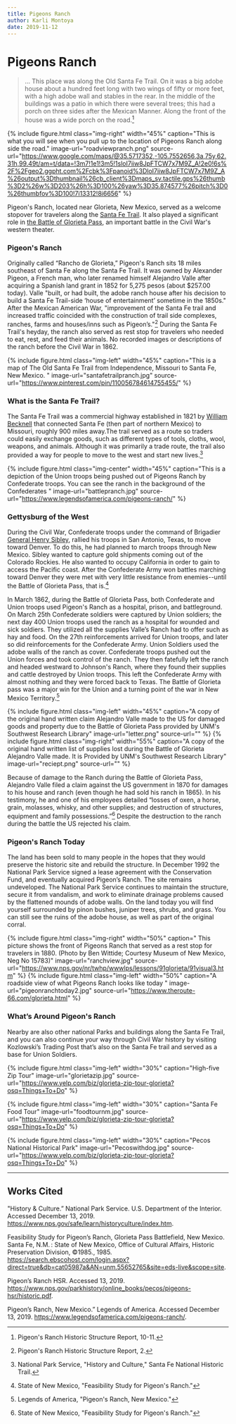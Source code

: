 ```yaml
---
title: Pigeons Ranch
author: Karli Montoya
date: 2019-11-12
---
```

# Pigeons Ranch


>  … This place was along the Old Santa Fe Trail. On it was a big adobe house about a hundred feet long with two wings of fifty or more feet, with a high adobe wall and stables in the rear. In the middle of the buildings was a patio in which there were several trees; this had a porch on three sides after the Mexican Manner. Along the front of the house was a wide porch on the road.[^HSR1]

{% include figure.html
class="img-right"
width="45%"
caption="This is what you will see when you pull up to the location of Pigeons Ranch along side the road."
image-url="roadviewpranch.png"
source-url="https://www.google.com/maps/@35.5717352,-105.7552656,3a,75y,62.31h,99.49t/am=t/data=!3m7!1e1!3m5!1sloI7iiw8JpFTCW7x7M9Z_A!2e0!6s%2F%2Fgeo2.ggpht.com%2Fcbk%3Fpanoid%3DloI7iiw8JpFTCW7x7M9Z_A%26output%3Dthumbnail%26cb_client%3Dmaps_sv.tactile.gps%26thumb%3D2%26w%3D203%26h%3D100%26yaw%3D35.874577%26pitch%3D0%26thumbfov%3D100!7i13312!8i6656"
%}

Pigeon's Ranch, located near Glorieta, New Mexico, served as a welcome stopover for travelers along the [Santa Fe Trail](https://www.nps.gov/safe). It also played a significant role in [the Battle of Glorieta Pass](https://www.nps.gov/peco/learn/historyculture/battle-of-glorieta-pass.htm), an important battle in the Civil War's western theater. 

### Pigeon's Ranch
Originally called “Rancho de Glorieta,” Pigeon's Ranch sits 18 miles southeast of Santa Fe along the Santa Fe Trail. It was owned by Alexander Pigeon, a French man, who later renamed himself Alejandro Valle after acquiring a Spanish land grant in 1852 for 5,275 pesos (about $257.00 today). Valle "built, or had built, the adobe ranch house after his decision to build a Santa Fe Trail-side ‘house of entertainment’ sometime in the 1850s." After the Mexican American War, "improvement of the Santa Fe trail and increased traffic coincided with the construction of trail side complexes, ranches, farms and houses/inns such as Pigeon’s."[^HSR2] During the Santa Fe Trail's heyday, the ranch also served as rest stop for travelers who needed to eat, rest, and feed their animals. No recorded images or descriptions of the ranch before the Civil War in 1862.

{% include figure.html
class="img-left"
width="45%"
caption="This is a map of The Old Santa Fe Trail from Independence, Missouri to Santa Fe, New Mexico. "
image-url="santafetrailpranch.jpg"
source-url="https://www.pinterest.com/pin/110056784614755455/"
%}

### What is the Santa Fe Trail?
The Santa Fe Trail was a commercial highway established in 1821 by [William Becknell]( https://www.britannica.com/biography/William-Becknell) that connected Santa Fe (then part of northern Mexico) to Missouri, roughly 900 miles away.The trail served as a route so traders could easily exchange goods, such as different types of tools, cloths, wool, weapons, and animals. Although it was primarily a trade route, the trail also provided a way for people to move to the west and start new lives.[^NPS1]

{% include figure.html
class="img-center"
width="45%"
caption="This is a depiction of the Union troops being pushed out of Pigeons Ranch by Confederate troops. You can see the ranch in the background of the Confederates "
image-url="battlepranch.jpg"
source-url="https://www.legendsofamerica.com/pigeons-ranch/"
%}

### Gettysburg of the West

During the Civil War, Confederate troops under the command of Brigadier [General Henry Sibley](https://www.battlefields.org/learn/biographies/henry-h-sibley), rallied his troops in San Antonio, Texas, to move toward Denver. To do this, he had planned to march troops through New Mexico. Sibley wanted to capture gold shipments coming out of the Colorado Rockies. He also wanted to occupy California in order to gain to access the Pacific coast. After the Confederate Army won battles marching toward Denver they were met with very little resistance from enemies--until the Battle of Glorieta Pass, that is.[^Feasibility1] 

In March 1862, during the Battle of Glorieta Pass, both Confederate and Union troops used Pigeon's Ranch as a hospital, prison, and battleground. On March 25th Confederate soldiers were captured by Union soldiers; the next day 400 Union troops used the ranch as a hospital for wounded and sick soldiers. They utilized all the supplies Valle’s Ranch had to offer such as hay and food. On the 27th reinforcements arrived for Union troops, and later so did reinforcements for the Confederate Army. Union Soldiers used the adobe walls of the ranch as cover. Confederate troops pushed out the Union forces and took control of the ranch. They then fatefully left the ranch and headed westward to Johnson's Ranch, where they found their supplies and cattle destroyed by Union troops. This left the Confederate Army with almost nothing and they were forced back to Texas. The Battle of Glorieta pass was a major win for the Union and a turning point of the war in New Mexico Territory.[^Legends1] 

{% include figure.html
class="img-left"
width="45%"
caption="A copy of the original hand written claim Alejandro Valle made to the US for damaged goods and property due to the Battle of Glorieta Pass provided by UNM's Southwest Research Library"
image-url="letter.png"
source-url=""
%}
{% include figure.html
class="img-right"
width="55%"
caption="A copy of the original hand written list of supplies lost during the Battle of Glorieta Alejandro Valle made. It is Provided by UNM's Southwest Research Library"
image-url="reciept.png"
source-url=""
%}

Because of damage to the Ranch during the Battle of Glorieta Pass, Alejandro Valle filed a claim against the US government in 1870 for damages to his house and ranch (even though he had sold his ranch in 1865). In his testimony, he and one of his employees detailed “losses of oxen, a horse, grain, molasses, whisky, and other supplies; and destruction of structures, equipment and family possessions.”[^Feasibility2] Despite the destruction to the ranch during the battle the US rejected his claim.

### Pigeon's Ranch Today
The land has been sold to many people in the hopes that they would preserve the historic site and rebuild the structure. In December 1992 the National Park Service signed a lease agreement with the Conservation Fund, and eventually acquired Pigeon’s Ranch. The site remains undeveloped.  The National Park Service continues to maintain the structure, secure it from vandalism, and work to eliminate drainage problems caused by the flattened mounds of adobe walls.  On the land today you will find yourself surrounded by pinon bushes, juniper trees, shrubs, and grass. You can still see the ruins of the adobe house, as well as part of the original corral. 

{% include figure.html
class="img-right"
width="50%"
caption=" This picture shows the front of Pigeons Ranch that served as a rest stop for travelers in 1880. (Photo by Ben Wittide; Courtesy Museum of New Mexico, Neg No 15783)"
image-url="ranchview.jpg"
source-url="https://www.nps.gov/nr/twhp/wwwlps/lessons/91glorieta/91visual3.htm"
%}
{% include figure.html
class="img-left"
width="50%"
caption="A roadside view of what Pigeons Ranch looks like today "
image-url="pigeonranchtoday2.jpg"
source-url="https://www.theroute-66.com/glorieta.html"
%}

### What’s Around Pigeon's Ranch
Nearby are also other national Parks and buildings along the Santa Fe Trail, and you can also continue your way through Civil War history by visiting Kozlowski’s Trading Post that’s also on the Santa Fe trail and served as a base for Union Soldiers. 

{% include figure.html
class="img-left"
width="30%"
caption="High-five Zip Tour"
image-url="glorietazip.jpg"
source-url="https://www.yelp.com/biz/glorieta-zip-tour-glorieta?osq=Things+To+Do"
%}

{% include figure.html
class="img-left"
width="30%"
caption="Santa Fe Food Tour"
image-url="foodtournm.jpg"
source-url="https://www.yelp.com/biz/glorieta-zip-tour-glorieta?osq=Things+To+Do"
%}

{% include figure.html
class="img-left"
width="30%"
caption="Pecos National Historical Park"
image-url="Pecoswithdog.jpg"
source-url="https://www.yelp.com/biz/glorieta-zip-tour-glorieta?osq=Things+To+Do"
%}

*****

## Works Cited

"History & Culture.” National Park Service. U.S. Department of the Interior. Accessed December 13, 2019. https://www.nps.gov/safe/learn/historyculture/index.htm.

Feasibility Study for Pigeon’s Ranch, Glorieta Pass Battlefield, New Mexico. Santa Fe, N.M. : State of New Mexico, Office of Cultural Affairs, Historic Preservation Division, ©1985., 1985. https://search.ebscohost.com/login.aspx?direct=true&db=cat05987a&AN=unm.55652765&site=eds-live&scope=site.

Pigeon’s Ranch HSR. Accessed 13, 2019. https://www.nps.gov/parkhistory/online_books/pecos/pigeons-hsr/historic.pdf.

Pigeon’s Ranch, New Mexico.” Legends of America. Accessed December 13, 2019. https://www.legendsofamerica.com/pigeons-ranch/.

[^HSR1]: Pigeon's Ranch Historic Structure Report, 10-11.
[^HSR2]: Pigeon's Ranch Historic Structure Report, 2.
[^NPS1]: National Park Service, "History and Culture," Santa Fe National Historic Trail.
[^Feasibility1]: State of New Mexico, "Feasibility Study for Pigeon's Ranch."
[^Legends1]: Legends of America, "Pigeon's Ranch, New Mexico."
[^Feasibility2]: State of New Mexico, "Feasibility Study for Pigeon's Ranch."
